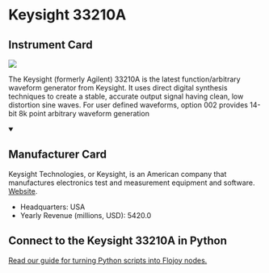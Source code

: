 
# Keysight 33210A

## Instrument Card

<img src="https://v5.airtableusercontent.com/v1/19/19/1691539200000/L3wUftt8Xkuujjpj00hTBg/Knl5pbqjffl-ZqaZk5hHsDeNg7skIpoXqPI5cQTTx344uyRvSxumDjtNBhQpZV1yVvS-iVJM-Cx0U2qaflQy7PLneKiXJUAy1B3L9Ng_xMK-Bl7yieMWC6QK40ByCT7_/lS-gYPVcoTJhmdCXlSxrH2QlAw_f7LyqFxvqEI0Z2bU"/>
<p>The Keysight (formerly Agilent) 33210A is the latest function/arbitrary waveform generator from Keysight. It uses direct digital synthesis techniques to create a stable, accurate output signal having clean, low distortion sine waves. For user defined waveforms, option 002 provides 14-bit 8k point arbitrary waveform generation</p>

<details open>
<summary><h2>Manufacturer Card</h2></summary>

Keysight Technologies, or Keysight, is an American company that manufactures electronics test and measurement equipment and software. <a href="https://www.keysight.com/us/en/home.html">Website</a>.

<ul>
  <li>Headquarters: USA</li>
  <li>Yearly Revenue (millions, USD): 5420.0</li>
</ul>
</details>

## Connect to the Keysight 33210A in Python

[Read our guide for turning Python scripts into Flojoy nodes.](https://docs.flojoy.ai/custom-nodes/creating-custom-node/)


